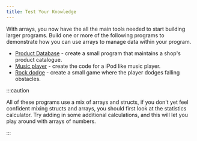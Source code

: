 ```yaml
---
title: Test Your Knowledge
---
```


With arrays, you now have the all the main tools needed to start building larger programs. Build one or more of the following programs to demonstrate how you can use arrays to manage data within your program.

- [Product Database](/book/part-2-organised-code/5-working-with-multiples/3-explore/3-1-database) - create a small program that maintains a shop's product catalogue.
- [Music player](/book/part-2-organised-code/5-working-with-multiples/3-explore/3-2-music-player) - create the code for a iPod like music player.
- [Rock dodge](/book/part-2-organised-code/5-working-with-multiples/3-explore/3-3-game) - create a small game where the player dodges falling obstacles.

:::caution

All of these programs use a mix of arrays and structs, if you don't yet feel confident mixing structs and arrays, you should first look at the statistics calculator. Try adding in some additional calculations, and this will let you play around with arrays of numbers.

:::
